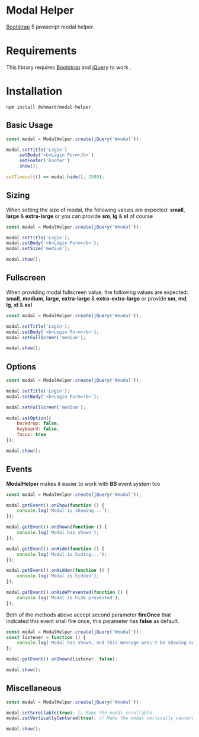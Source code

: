 # Modal Helper

[Bootstrap](https://getbootstrap.com) 5 javascript modal helper.

# Requirements
This library requires
[Bootstrap](https://getbootstrap.com) and
[jQuery](https://jquery.com) to work
.
# Installation

```
npm install @ahmard/modal-helper
```

## Basic Usage

```js
const modal = ModalHelper.create(jQuery('#modal'));

modal.setTitle('Login')
    .setBody('<b>Login Form</b>')
    .setFooter('Footer')
    .show();

setTimeout(() => modal.hide(), 2500);
```

## Sizing

When setting the size of modal, the following values are expected: **small**, **large** & **extra-large**
or you can provide **sm**, **lg** & **xl** of course

```js
const modal = ModalHelper.create(jQuery('#modal'));

modal.setTitle('Login');
modal.setBody('<b>Login Form</b>');
modal.setSize('medium');

modal.show();
```

## Fullscreen

When providing modal fullscreen value, the following values are expected: **small**, **medium**, **large**, 
**extra-large** & **extra-extra-large**
or provide **sm**, **md**, **lg**, **xl** & **xxl**

```js
const modal = ModalHelper.create(jQuery('#modal'));

modal.setTitle('Login');
modal.setBody('<b>Login Form</b>');
modal.setFullScreen('medium');

modal.show();
```

## Options

```js
const modal = ModalHelper.create(jQuery('#modal'));

modal.setTitle('Login');
modal.setBody('<b>Login Form</b>');

modal.setFullScreen('medium');

modal.setOption({
    backdrop: false,
    keyboard: false,
    focus: true
});

modal.show();
```

## Events

**ModalHelper** makes it easier to work with **BS** event system too

```js
const modal = ModalHelper.create(jQuery('#modal'));

modal.getEvent().onShow(function () {
    console.log('Modal is showing...');
});

modal.getEvent().onShown(function () {
    console.log('Modal has shown');
});

modal.getEvent().onHide(function () {
    console.log('Modal is hiding...');
});

modal.getEvent().onHidden(function () {
    console.log('Modal is hidden');
});

modal.getEvent().onHidePrevented(function () {
    console.log('Modal is hide prevented');
});
```

Both of the methods above accept second parameter **fireOnce**
that indicated this event shall fire once, this parameter has **false** as default.

```js
const modal = ModalHelper.create(jQuery('#modal'));
const listener = function () {
    console.log('Modal has shown, and this message won\'t be showing again.');
};

modal.getEvent().onShown(listener, false);

modal.show();
```

## Miscellaneous

```js
const modal = ModalHelper.create(jQuery('#modal'));

modal.setScrollable(true); // Make the modal scrollable
modal.setVerticallyCentered(true); // Make the modal vertically centered

modal.show();
```